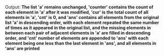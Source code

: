 Output: **The list 'a' remains unchanged, 'counter' contains the count of each element in 'a' after it was modified, 'cur' is the total count of all elements in 'a', 'cnt' is 0, and 'ans' contains all elements from the original list 'a' in descending order, with each element repeated the same number of times as it appeared in the original list, and the missing elements in between each pair of adjacent elements in 'a' are filled in descending order, and 'cnt' number of elements are appended to 'ans' with each element being one less than the last element in 'ans', and all elements in 'ans' are printed**